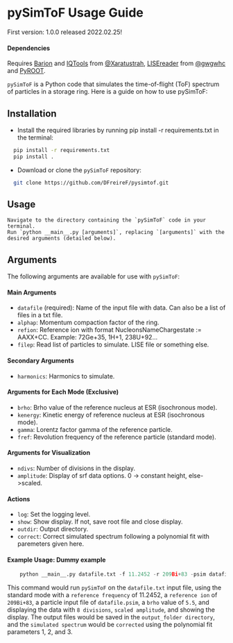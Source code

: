 # pySimToF Usage Guide

First version: 1.0.0 released 2022.02.25!


#### Dependencies
Requires [Barion](https://github.com/xaratustrah/barion) and [IQTools](https://github.com/xaratustrah/iqtools) from [@Xaratustrah](https://github.com/xaratustrah), [LISEreader](https://github.com/gwgwhc/lisereader) from [@gwgwhc](https://github.com/gwgwhc) and [PyROOT](https://root.cern/manual/python/).


`pySimToF` is a Python code that simulates the time-of-flight (ToF) spectrum of particles in a storage ring. Here is a guide on how to use pySimToF:

## Installation

+    Install the required libraries by running pip install -r requirements.txt in the terminal: 
  ```bash
    pip install -r requirements.txt
    pip install .
  ```
+    Download or clone the `pySimToF` repository:
  ```bash
    git clone https://github.com/DFreireF/pysimtof.git
  ```

## Usage

    Navigate to the directory containing the `pySimToF` code in your terminal.
    Run `python __main__.py [arguments]`, replacing `[arguments]` with the desired arguments (detailed below).

## Arguments

The following arguments are available for use with `pySimToF`:
#### Main Arguments

+    `datafile` (required): Name of the input file with data. Can also be a list of files in a txt file.
+    `alphap`: Momentum compaction factor of the ring.
+    `refion`: Reference ion with format NucleonsNameChargestate := AAXX+CC. Example: 72Ge+35, 1H+1, 238U+92...
+    `filep`: Read list of particles to simulate. LISE file or something else.

#### Secondary Arguments

+    `harmonics`: Harmonics to simulate.

#### Arguments for Each Mode (Exclusive)

+    `brho`: Brho value of the reference nucleus at ESR (isochronous mode).
+    `kenergy`: Kinetic energy of reference nucleus at ESR (isochronous mode).
+    `gamma`: Lorentz factor gamma of the reference particle.
+    `fref`: Revolution frequency of the reference particle (standard mode).

#### Arguments for Visualization

+    `ndivs`: Number of divisions in the display.
+    `amplitude`: Display of srf data options. 0 -> constant height, else->scaled.

#### Actions

+    `log`: Set the logging level.
+    `show`: Show display. If not, save root file and close display.
+    `outdir`: Output directory.
+    `correct`: Correct simulated spectrum following a polynomial fit with paremeters given here.

#### Example Usage: Dummy example

```python
    python __main__.py datafile.txt -f 11.2452 -r 209Bi+83 -psim datafile.psim -b 5.5 -d 8 -am 1 -s -o output_folder -c 1 2 3
```

This command would run `pySimToF` on the `datafile.txt` input file, using the standard mode with a `reference frequency` of 11.2452, a `reference ion` of `209Bi+83`, a particle input file of `datafile.psim`, a `brho` value of `5.5`, and displaying the data with `8 divisions`, `scaled amplitude`, and showing the display. The output files would be saved in the `output_folder directory`, and the `simulated spectrum` would be `corrected` using the polynomial fit parameters 1, 2, and 3.
